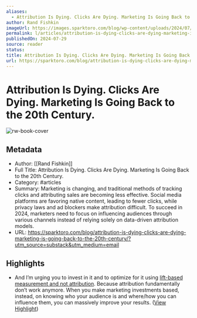 ```yaml
---
aliases:
  - Attribution Is Dying. Clicks Are Dying. Marketing Is Going Back to the 20th Century.
author: Rand Fishkin
imageUrl: https://images.sparktoro.com/blog/wp-content/uploads/2024/07/clicks-dying-attribution-dying-5-minute-whiteboard.jpg
permalink: l/articles/attribution-is-dying-clicks-are-dying-marketing-is-going-back-to-the-20-th-century
publishedOn: 2024-07-29
source: reader
status: 
title: Attribution Is Dying. Clicks Are Dying. Marketing Is Going Back to the 20th Century.
url: https://sparktoro.com/blog/attribution-is-dying-clicks-are-dying-marketing-is-going-back-to-the-20th-century/?utm_source=substack&utm_medium=email
---
```

# Attribution Is Dying. Clicks Are Dying. Marketing Is Going Back to the 20th Century.

![rw-book-cover](https://images.sparktoro.com/blog/wp-content/uploads/2024/07/clicks-dying-attribution-dying-5-minute-whiteboard.jpg)

## Metadata

- Author: [[Rand Fishkin]]
- Full Title: Attribution Is Dying. Clicks Are Dying. Marketing Is Going Back to the 20th Century.
- Category: #articles
- Summary: Marketing is changing, and traditional methods of tracking clicks and attributing sales are becoming less effective. Social media platforms are favoring native content, leading to fewer clicks, while privacy laws and ad blockers make attribution difficult. To succeed in 2024, marketers need to focus on influencing audiences through various channels instead of relying solely on data-driven attribution models.
- URL: https://sparktoro.com/blog/attribution-is-dying-clicks-are-dying-marketing-is-going-back-to-the-20th-century/?utm_source=substack&utm_medium=email

## Highlights

- And I’m urging you to invest in it and to optimize for it using [lift-based measurement and not attribution](https://sparktoro.com/blog/how-to-measure-hard-to-measure-marketing-channels/).
  Because attribution fundamentally don’t work anymore. When you make marketing investments based, instead, on knowing who your audience is and where/how you can influence them, you can massively improve your results. ([View Highlight](https://read.readwise.io/read/01j58axd39fnwpma5sh32168p2))
